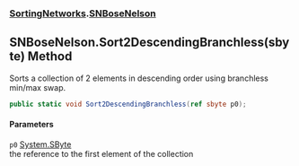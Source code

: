 ### [SortingNetworks](SortingNetworks.md 'SortingNetworks').[SNBoseNelson](SortingNetworks_SNBoseNelson.md 'SortingNetworks.SNBoseNelson')
## SNBoseNelson.Sort2DescendingBranchless(sbyte) Method
Sorts a collection of 2 elements in descending order using branchless min/max swap.  
```csharp
public static void Sort2DescendingBranchless(ref sbyte p0);
```
#### Parameters
<a name='SortingNetworks_SNBoseNelson_Sort2DescendingBranchless(sbyte)_p0'></a>
`p0` [System.SByte](https://docs.microsoft.com/en-us/dotnet/api/System.SByte 'System.SByte')  
the reference to the first element of the collection
  
